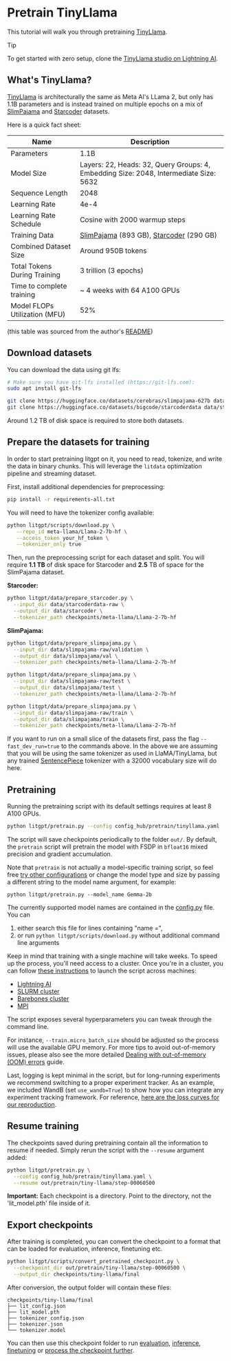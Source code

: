 # Pretrain TinyLlama

This tutorial will walk you through pretraining [TinyLlama](https://github.com/jzhang38/TinyLlama/).

> [!TIP]
> To get started with zero setup, clone the [TinyLlama studio on Lightning AI](https://lightning.ai/lightning-ai/studios/llm-pretrain-tinyllama-1-1b).

## What's TinyLlama?

[TinyLlama](https://github.com/jzhang38/TinyLlama/) is architecturally the same as Meta AI's LLama 2, but only has 1.1B parameters and is instead trained on multiple epochs on a mix of [SlimPajama](https://huggingface.co/datasets/cerebras/SlimPajama-627B) and [Starcoder](https://huggingface.co/datasets/bigcode/starcoderdata) datasets.

Here is a quick fact sheet:

| Name                          | Description                                                                                                                                                  |
|-------------------------------|--------------------------------------------------------------------------------------------------------------------------------------------------------------|
| Parameters                    | 1.1B                                                                                                                                                         |
| Model Size                    | Layers: 22, Heads: 32, Query Groups: 4, Embedding Size: 2048, Intermediate Size: 5632                                                                        |
| Sequence Length               | 2048                                                                                                                                                         |
| Learning Rate                 | 4e-4                                                                                                                                                         |
| Learning Rate Schedule        | Cosine with 2000 warmup steps                                                                                                                                |
| Training Data                 | [SlimPajama](https://huggingface.co/datasets/cerebras/slimpajama-627b) (893 GB), [Starcoder](https://huggingface.co/datasets/bigcode/starcoderdata) (290 GB) |
| Combined Dataset Size         | Around 950B tokens                                                                                                                                           |
| Total Tokens During Training  | 3 trillion (3 epochs)                                                                                                                                        |
| Time to complete training     | ~ 4 weeks with 64 A100 GPUs                                                                                                                                  |
| Model FLOPs Utilization (MFU) | 52%                                                                                                                                                          |

(this table was sourced from the author's [README](https://github.com/jzhang38/TinyLlama/))

## Download datasets

You can download the data using git lfs:

```bash
# Make sure you have git-lfs installed (https://git-lfs.com):
sudo apt install git-lfs
```

```bash
git clone https://huggingface.co/datasets/cerebras/slimpajama-627b data/slimpajama-raw
git clone https://huggingface.co/datasets/bigcode/starcoderdata data/starcoderdata-raw
```

Around 1.2 TB of disk space is required to store both datasets.

## Prepare the datasets for training

In order to start pretraining litgpt on it, you need to read, tokenize, and write the data in binary chunks. This will leverage the `litdata` optimization pipeline and streaming dataset.

First, install additional dependencies for preprocessing:

```bash
pip install -r requirements-all.txt
```

You will need to have the tokenizer config available:

```bash
python litgpt/scripts/download.py \
   --repo_id meta-llama/Llama-2-7b-hf \
   --access_token your_hf_token \
   --tokenizer_only true
```

Then, run the preprocessing script for each dataset and split.
You will require **1.1 TB** of disk space for Starcoder and **2.5** TB of space for the SlimPajama dataset.

**Starcoder:**

```bash
python litgpt/data/prepare_starcoder.py \
  --input_dir data/starcoderdata-raw \
  --output_dir data/starcoder \
  --tokenizer_path checkpoints/meta-llama/Llama-2-7b-hf
```

**SlimPajama:**

```bash
python litgpt/data/prepare_slimpajama.py \
  --input_dir data/slimpajama-raw/validation \
  --output_dir data/slimpajama/val \
  --tokenizer_path checkpoints/meta-llama/Llama-2-7b-hf

python litgpt/data/prepare_slimpajama.py \
  --input_dir data/slimpajama-raw/test \
  --output_dir data/slimpajama/test \
  --tokenizer_path checkpoints/meta-llama/Llama-2-7b-hf

python litgpt/data/prepare_slimpajama.py \
  --input_dir data/slimpajama-raw/train \
  --output_dir data/slimpajama/train \
  --tokenizer_path checkpoints/meta-llama/Llama-2-7b-hf
```

If you want to run on a small slice of the datasets first, pass the flag `--fast_dev_run=true` to the commands above.
In the above we are assuming that you will be using the same tokenizer as used in LlaMA/TinyLlama, but any trained [SentencePiece](https://github.com/google/sentencepiece) tokenizer with a 32000 vocabulary size will do here.

## Pretraining

Running the pretraining script with its default settings requires at least 8 A100 GPUs.

```bash
python litgpt/pretrain.py --config config_hub/pretrain/tinyllama.yaml
```

The script will save checkpoints periodically to the folder `out/`.
By default, the `pretrain` script will pretrain the model with FSDP in
`bfloat16` mixed precision and gradient accumulation.

Note that `pretrain` is not actually a model-specific training script, so feel free [try other configurations](../config_hub)
or change the model type and size by passing a different string to the model name argument, for example:

```shell
python litgpt/pretrain.py --model_name Gemma-2b
```

The currently supported model names are contained in the [config.py](https://github.com/Lightning-AI/litgpt/litgpt/config.py) file.
You can

1) either search this file for lines containing "name =",
2) or run `python litgpt/scripts/download.py` without additional command line arguments

Keep in mind that training with a single machine will take weeks. To speed up the process, you'll need access to a cluster.
Once you're in a cluster, you can follow [these instructions](https://lightning.ai/docs/fabric/stable/fundamentals/launch.html#launch-on-a-cluster)
to launch the script across machines:

- [Lightning AI](https://lightning.ai/docs/fabric/stable/guide/multi_node/cloud.html)
- [SLURM cluster](https://lightning.ai/docs/fabric/stable/guide/multi_node/slurm.html)
- [Barebones cluster](https://lightning.ai/docs/fabric/stable/guide/multi_node/barebones.html)
- [MPI](https://lightning.ai/docs/fabric/stable/guide/multi_node/other.html)

The script exposes several hyperparameters you can tweak through the command line.

For instance, `--train.micro_batch_size` should be adjusted so the process will use the available
GPU memory. For more tips to avoid out-of-memory issues, please also see the more detailed
[Dealing with out-of-memory (OOM) errors](oom.md) guide.

Last, logging is kept minimal in the script, but for long-running experiments we recommend switching to a proper experiment tracker.
As an example, we included WandB (set `use_wandb=True`) to show how you can integrate any experiment tracking framework.
For reference, [here are the loss curves for our reproduction](https://api.wandb.ai/links/awaelchli/y7pzdpwy).

## Resume training

The checkpoints saved during pretraining contain all the information to resume if needed.
Simply rerun the script with the `--resume` argument added:

```bash
python litgpt/pretrain.py \
  --config config_hub/pretrain/tinyllama.yaml \
  --resume out/pretrain/tiny-llama/step-00060500
```
**Important:** Each checkpoint is a directory. Point to the directory, not the 'lit_model.pth' file inside of it.

## Export checkpoints

After training is completed, you can convert the checkpoint to a format that can be loaded for evaluation, inference, finetuning etc.

```bash
python litgpt/scripts/convert_pretrained_checkpoint.py \
  --checkpoint_dir out/pretrain/tiny-llama/step-00060500 \
  --output_dir checkpoints/tiny-llama/final
```

After conversion, the output folder will contain these files:
```
checkpoints/tiny-llama/final
├── lit_config.json
├── lit_model.pth
├── tokenizer_config.json
├── tokenizer.json
└── tokenizer.model
```

You can then use this checkpoint folder to run [evaluation](evaluation.md), [inference](inference.md), [finetuning](finetune_lora.md) or [process the checkpoint further](convert_lit_models.md).

